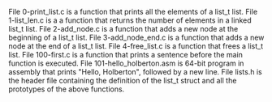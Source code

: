 File 0-print_list.c is a function that prints all the elements of a list_t list.
File 1-list_len.c is a a function that returns the number of elements in a linked list_t list.
File 2-add_node.c is a function that adds a new node at the beginning of a list_t list.
File 3-add_node_end.c is a function that adds a new node at the end of a list_t list.
File 4-free_list.c is a function that frees a list_t list.
File 100-first.c is a function that prints a sentence before the main function is executed.
File 101-hello_holberton.asm is 64-bit program in assembly that prints "Hello, Holberton", followed by a new line.
File lists.h is the header file containing the definition of the list_t struct and all the prototypes of the above functions.